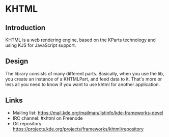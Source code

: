 # KHTML

## Introduction

KHTML is a web rendering engine, based on the KParts technology and using KJS for JavaScript support.

## Design

The library consists of many different parts. Basically, when you use the lib, you
create an instance of a KHTMLPart, and feed data to it. That's more or less all you need to 
know if you want to use khtml for another application.

## Links

- Mailing list: <https://mail.kde.org/mailman/listinfo/kde-frameworks-devel>
- IRC channel: #khtml on Freenode
- Git repository: <https://projects.kde.org/projects/frameworks/khtml/repository>
